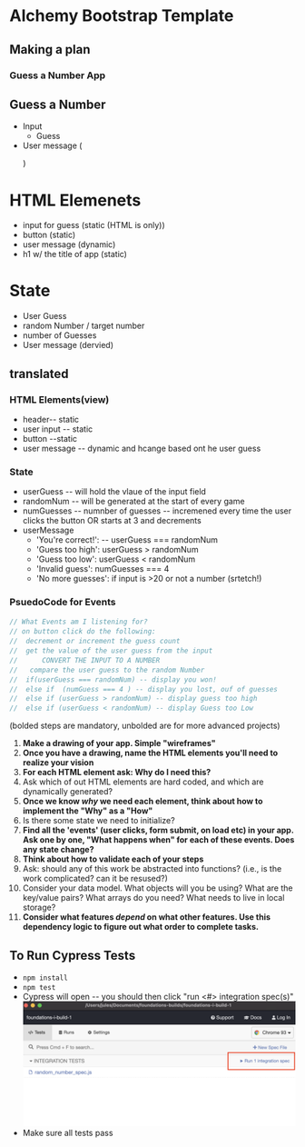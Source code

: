 # Alchemy Bootstrap Template

## Making a plan

### Guess a Number App
## Guess a Number
* Input
    * Guess
* User message (<p>)

# HTML Elemenets
* input for guess (static (HTML is only))
* button (static)
* user message (dynamic)
* h1 w/ the title of app (static)

# State
* User Guess
* random Number / target number
* number of Guesses
* User message (dervied)

## translated
### HTML Elements(view)
* header-- static
* user input -- static
* button --static
* user message -- dynamic and hcange based ont he user guess

### State
* userGuess -- will hold the vlaue of the input field
* randomNum -- will be generated at the start of every game
* numGuesses -- numnber of guesses -- incremened every time the user clicks the button OR starts at 3 and decrements
* userMessage
    - 'You're correct!': -- userGuess === randomNum
    - 'Guess too high': userGuess > randomNum
    - 'Guess too low': userGuess < randomNum
    - 'Invalid guess': numGuesses === 4
    - 'No more guesses': if input is >20 or not a number (srtetch!) 

### PsuedoCode for Events
```javascript
// What Events am I listening for? 
// on button click do the following:
//  decrement or increment the guess count
//  get the value of the user guess from the input
//      CONVERT THE INPUT TO A NUMBER
//   compare the user guess to the random Number
//  if(userGuess === randomNum) -- display you won!
//  else if  (numGuess === 4 ) -- display you lost, ouf of guesses
//  else if (userGuess > randomNum) -- display guess too high
//  else if (userGuess < randomNum) -- display Guess too Low
```

(bolded steps are mandatory, unbolded are for more advanced projects)

1) **Make a drawing of your app. Simple "wireframes"**
2) **Once you have a drawing, name the HTML elements you'll need to realize your vision**
3) **For each HTML element ask: Why do I need this?**
4) Ask which of out HTML elements are hard coded, and which are dynamically generated?
5) **Once we know _why_ we need each element, think about how to implement the "Why" as a "How"**
6) Is there some state we need to initialize?
7) **Find all the 'events' (user clicks, form submit, on load etc) in your app. Ask one by one, "What happens when" for each of these events. Does any state change?**
8) **Think about how to validate each of your steps**
9) Ask: should any of this work be abstracted into functions? (i.e., is the work complicated? can it be resused?)
10) Consider your data model. What objects will you be using? What are the key/value pairs? What arrays do you need? What needs to live in local storage?
11) **Consider what features _depend_ on what other features. Use this dependency logic to figure out what order to complete tasks.**


## To Run Cypress Tests
* `npm install`
* `npm test`
* Cypress will open -- you should then click "run <#> integration spec(s)"
    ![](cypress.png)
* Make sure all tests pass